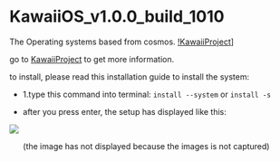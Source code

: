 # KawaiiOS_v1.0.0_build_1010
The Operating systems based from cosmos.
[!KawaiiProject](https://img.shields.io/badge/kawaiiproject-org?logoColor=%23abcdef&link=https%3A%2F%2Fkawaiiproject.neocities.org)]

go to
<a href="https://kawaiiproject.neocities.org">KawaiiProject</a>
to get more information.

to install, please read this installation guide to install the system:

- 1.type this command into terminal:
 ```install --system```
or 
 ```install -s```

- after you press enter, the setup has displayed like this: 
<img src="images_not_found.png">
<ul>(the image has not displayed because the images is not captured)</ul>
